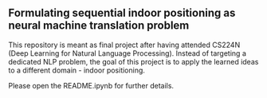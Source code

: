 ## Formulating sequential indoor positioning as neural machine translation problem

This repository is meant as final project after having attended CS224N (Deep Learning for Natural Language Processing).
Instead of targeting a dedicated NLP problem, the goal of this project is to apply the learned ideas to a different domain - indoor positioning.

Please open the README.ipynb for further details.